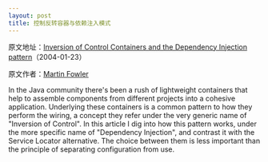 ```yaml
---
layout: post
title: 控制反转容器与依赖注入模式
---
```


原文地址：[Inversion of Control Containers and the Dependency Injection pattern][1]（2004-01-23）

原文作者：[Martin Fowler][2]

In the Java community there's been a rush of lightweight containers that help to assemble components from different projects into a cohesive application. Underlying these containers is a common pattern to how they perform the wiring, a concept they refer under the very generic name of "Inversion of Control". In this article I dig into how this pattern works, under the more specific name of "Dependency Injection", and contrast it with the Service Locator alternative. The choice between them is less important than the principle of separating configuration from use.

 [1]: http://www.martinfowler.com/articles/injection.html
 [2]: http://martinfowler.com/